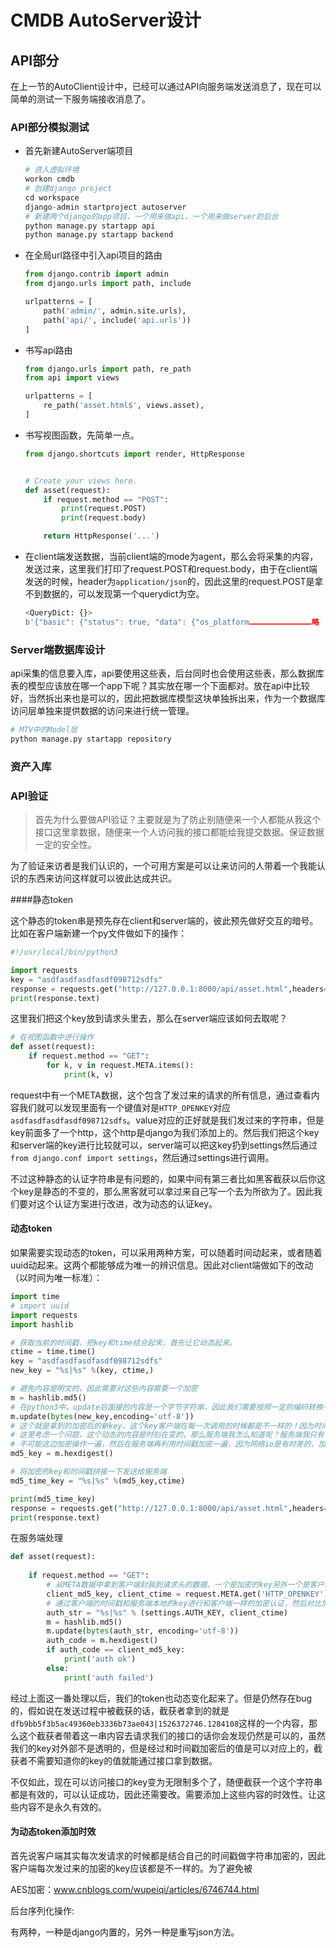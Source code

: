 # CMDB AutoServer设计

## API部分

在上一节的AutoClient设计中，已经可以通过API向服务端发送消息了，现在可以简单的测试一下服务端接收消息了。

### API部分模拟测试

- 首先新建AutoServer端项目

  ```python
  # 进入虚拟环境
  workon cmdb
  # 创建django project
  cd workspace
  django-admin startproject autoserver
  # 新建两个django的app项目，一个用来做api，一个用来做server的后台
  python manage.py startapp api
  python manage.py startapp backend
  ```

- 在全局url路径中引入api项目的路由

  ```python
  from django.contrib import admin
  from django.urls import path, include

  urlpatterns = [
      path('admin/', admin.site.urls),
      path('api/', include('api.urls'))
  ]
  ```

- 书写api路由

  ```python
  from django.urls import path, re_path
  from api import views

  urlpatterns = [
      re_path('asset.html$', views.asset),
  ]
  ```

- 书写视图函数，先简单一点。

  ```python
  from django.shortcuts import render, HttpResponse


  # Create your views here.
  def asset(request):
      if request.method == "POST":
          print(request.POST)
          print(request.body)

      return HttpResponse('...')

  ```

- 在client端发送数据，当前client端的mode为agent，那么会将采集的内容，发送过来，这里我们打印了request.POST和request.body，由于在client端发送的时候，header为`application/json`的，因此这里的request.POST是拿不到数据的，可以发现第一个querydict为空。

  ```python
  <QueryDict: {}>
  b'{"basic": {"status": true, "data": {"os_platform……………………………………略
  ```

### Server端数据库设计

api采集的信息要入库，api要使用这些表，后台同时也会使用这些表，那么数据库表的模型应该放在哪一个app下呢？其实放在哪一个下面都对。放在api中比较好，当然拆出来也是可以的，因此把数据库模型这块单独拆出来，作为一个数据库访问层单独来提供数据的访问来进行统一管理。

```python
# MTV中的Model层
python manage.py startapp repository
```

### 资产入库







### API验证

> 首先为什么要做API验证？主要就是为了防止别随便来一个人都能从我这个接口这里拿数据，随便来一个人访问我的接口都能给我提交数据。保证数据一定的安全性。

为了验证来访者是我们认识的，一个可用方案是可以让来访问的人带着一个我能认识的东西来访问这样就可以彼此达成共识。

####静态token

这个静态的token串是预先存在client和server端的，彼此预先做好交互的暗号。比如在客户端新建一个py文件做如下的操作：

```python
#!/usr/local/bin/python3

import requests
key = "asdfasdfasdfasdf098712sdfs"
response = requests.get("http://127.0.0.1:8000/api/asset.html",headers={'OpenKey':key})
print(response.text)
```

这里我们把这个key放到请求头里去，那么在server端应该如何去取呢？

```python
# 在视图函数中进行操作
def asset(request):
    if request.method == "GET":
        for k, v in request.META.items():
            print(k, v)
```

request中有一个META数据，这个包含了发过来的请求的所有信息，通过查看内容我们就可以发现里面有一个键值对是`HTTP_OPENKEY`对应`asdfasdfasdfasdf098712sdfs`。value对应的正好就是我们发过来的字符串，但是key前面多了一个http，这个http是django为我们添加上的。然后我们把这个key和server端的key进行比较就可以，server端可以把这key扔到settings然后通过`from django.conf import settings`，然后通过settings进行调用。

不过这种静态的认证字符串是有问题的，如果中间有第三者比如黑客截获以后你这个key是静态的不变的，那么黑客就可以拿过来自己写一个去为所欲为了。因此我们要对这个认证方案进行改进，改为动态的认证key。

#### 动态token

如果需要实现动态的token，可以采用两种方案，可以随着时间动起来，或者随着uuid动起来。这两个都能够成为唯一的辨识信息。因此对client端做如下的改动（以时间为唯一标准）：

```python
import time
# import uuid
import requests
import hashlib

# 获取当前的时间戳，把key和time结合起来，首先让它动态起来。
ctime = time.time()
key = "asdfasdfasdfasdf098712sdfs"
new_key = "%s|%s" %(key, ctime,)

# 避免内容是明文的，因此需要对这些内容需要一个加密
m = hashlib.md5()
# 在python3中，update后面接的内容是一个字节字符串，因此我们需要按照一定的编码转换一下
m.update(bytes(new_key,encoding='utf-8'))
# 这个就是拿到的加密后的新key，这个key客户端在每一次调用的时候都是不一样的！因为时间戳在变。
# 这里考虑一个问题，这个动态的内容是时刻在变的，那么服务端我怎么知道呢？服务端我只有一个key啊
# 不可能这边加密操作一遍，然后在服务端再利用时间戳加密一遍，因为网络io是有时差的，加密后的值必定是不一样的，因此这里我们要把这个当前加密的时间戳给服务端发送过去才可以。
md5_key = m.hexdigest()

# 将加密的key和时间戳拼接一下发送给服务端
md5_time_key = "%s|%s" %(md5_key,ctime)

print(md5_time_key)
response = requests.get("http://127.0.0.1:8000/api/asset.html",headers={'OpenKey':md5_time_key})
print(response.text)
```

在服务端处理

```python
def asset(request):
    
    if request.method == "GET":
        # 从META数据中拿到客户端封装到请求头的数据，一个是加密的key另外一个是客户端的时间戳
        client_md5_key, client_ctime = request.META.get('HTTP_OPENKEY').split('|')
        # 通过客户端的时间戳和服务端本地的key进行和客户端一样的加密认证，然后对比加密后值
        auth_str = "%s|%s" % (settings.AUTH_KEY, client_ctime)
        m = hashlib.md5()
        m.update(bytes(auth_str, encoding='utf-8'))
        auth_code = m.hexdigest()
        if auth_code == client_md5_key:
            print('auth ok')
        else:
            print('auth failed')
```

经过上面这一番处理以后，我们的token也动态变化起来了。但是仍然存在bug的，假如说在发送过程中被截获的话，截获者拿到的就是`dfb9bb5f3b5ac49360eb3336b73ae043|1526372746.1284108`这样的一个内容，那么这个截获者带着这一串内容去请求我们的接口的话你会发现仍然是可以的，虽然我们的key对外部不是透明的，但是经过和时间戳加密后的值是可以对应上的，截获者不需要知道你的key的值就能通过接口拿到数据。

不仅如此，现在可以访问接口的key变为无限制多个了，随便截获一个这个字符串都是有效的，可以认证成功，因此还需要改。需要添加上这些内容的时效性。让这些内容不是永久有效的。

#### 为动态token添加时效

首先说客户端其实每次发请求的时候都是结合自己的时间戳做字符串加密的，因此客户端每次发过来的加密的key应该都是不一样的。为了避免被





AES加密：www.cnblogs.com/wupeiqi/articles/6746744.html





后台序列化操作:

有两种，一种是django内置的，另外一种是重写json方法。

